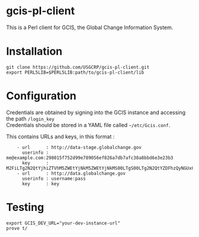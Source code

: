 gcis-pl-client
==============

This is a Perl client for GCIS, the Global Change Information System.

Installation
============

```
git clone https://github.com/USGCRP/gcis-pl-client.git
export PERL5LIB=$PERL5LIB:path/to/gcis-pl-client/lib
```

Configuration
============

Credentials are obtained by signing into the GCIS instance and accessing the path `/login_key`  
Credentials should be stored in a YAML file called `~/etc/Gcis.conf`.

This contains URLs and keys, in this format :

```
    - url      : http://data-stage.globalchange.gov
      userinfo : me@example.com:298015f752d99e789056ef826a7db7afc38a8bbd6e3e23b3
      key      : M2FiLTg2N2QtYjhiZTVhM5ZWEtYjNkM5ZWEtYjNkMS00LTgS00LTg2N2QtYZDFhzQyNGUxCg==
    - url      : http://data.globalchange.gov
      userinfo : username:pass
      key      : key
```

Testing
============

```
export GCIS_DEV_URL="your-dev-instance-url"
prove t/
```

